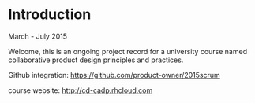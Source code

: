# Introduction

March - July 2015

Welcome, this is an ongoing project record for a university course named collaborative product design principles and practices.

Github integration: https://github.com/product-owner/2015scrum

course website: http://cd-cadp.rhcloud.com

 


